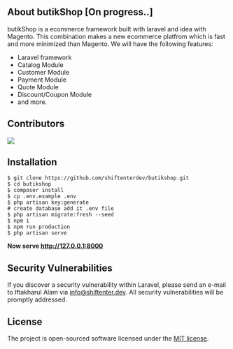 ## About butikShop [On progress..]

butikShop is a ecommerce framework built with laravel and idea with Magento. This combination makes a new ecommerce platfrom which is fast and more minimized than Magento. We will have the following features:

- Laravel framework
- Catalog Module
- Customer Module
- Payment Module
- Quote Module
- Discount/Coupon Module
- and more.

## Contributors

<a href="https://github.com/shiftenterdev/butikshop/graphs/contributors">
  <img src="https://contributors-img.web.app/image?repo=shiftenterdev/butikshop" />
</a>

## Installation

```shell script
$ git clone https://github.com/shiftenterdev/butikshop.git
$ cd butikshop
$ composer install
$ cp .env.example .env
$ php artisan key:generate
# create database add it .env file
$ php artisan migrate:fresh --seed
$ npm i
$ npm run production
$ php artisan serve
```
**Now serve http://127.0.0.1:8000**

## Security Vulnerabilities

If you discover a security vulnerability within Laravel, please send an e-mail to Iftakharul Alam via [info@shiftenter.dev](mailto:info@shiftenter.dev). All security vulnerabilities will be promptly addressed.

## License

The project is open-sourced software licensed under the [MIT license](https://opensource.org/licenses/MIT).
